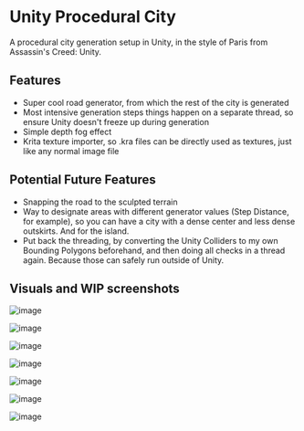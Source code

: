 # Unity Procedural City

A procedural city generation setup in Unity, in the style of Paris from Assassin's Creed: Unity.

## Features
- Super cool road generator, from which the rest of the city is generated
- Most intensive generation steps things happen on a separate thread, so ensure Unity doesn't freeze up during generation
- Simple depth fog effect
- Krita texture importer, so .kra files can be directly used as textures, just like any normal image file

## Potential Future Features
- Snapping the road to the sculpted terrain
- Way to designate areas with different generator values (Step Distance, for example), 
  so you can have a city with a dense center and less dense outskirts. And for the island.
- Put back the threading, by converting the Unity Colliders to my own Bounding Polygons beforehand,
  and then doing all checks in a thread again. Because those can safely run outside of Unity.

## Visuals and WIP screenshots

![image](https://github.com/user-attachments/assets/598d339e-7df1-4521-b260-b2507b085beb)

![image](https://github.com/user-attachments/assets/57e9b4b5-e5ed-401a-883c-89e080238c17)

![image](https://github.com/user-attachments/assets/0a09e1ca-f607-4393-8549-775eafe85140)

![image](https://github.com/user-attachments/assets/e84a129d-725f-4c5d-a308-179b6bfc3bc1)

![image](https://github.com/user-attachments/assets/bdd04671-7abd-4236-ba22-f5ee219f18b7)

![image](https://github.com/user-attachments/assets/a91a1549-f28a-44a7-8b56-dbba9220f4a2)

![image](https://github.com/user-attachments/assets/0b03d582-d2bb-4154-a146-25e1437a6e36)
